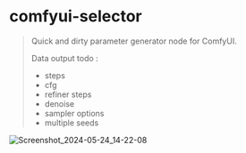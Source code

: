# comfyui-selector
 
> Quick and dirty parameter generator node for ComfyUI.
> 
> Data output todo :
> - steps
> - cfg
> - refiner steps
> - denoise
> - sampler options
> - multiple seeds

![Screenshot_2024-05-24_14-22-08](https://github.com/exdysa/comfyui-selector/assets/91800957/08a61d7a-6705-4089-b34c-f04df0203647)
